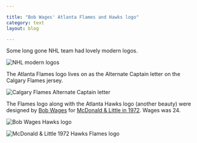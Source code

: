 ```yaml
---

title: "Bob Wages' Atlanta Flames and Hawks logo"
category: text
layout: blog

---
```


Some long gone NHL team had lovely modern logos.

![NHL modern logos](http://i.imgur.com/rvpyugm.png)

The Atlanta Flames logo lives on as the Alternate Captain letter on the Calgary Flames jersey.

![Calgary Flames Alternate Captain letter](http://i.imgur.com/q3e4iEe.jpg)

The Flames logo along with the Atlanta Hawks logo (another beauty) were designed by [Bob Wages](http://www.wagesdesign.com/) for [McDonald & Little in 1972](http://www.artsatl.com/atlanta-hawks-logo/). Wages was 24.

![Bob Wages Hawks logo](http://i.imgur.com/QWEIAjA.jpg)

![McDonald & Little 1972 Hawks Flames logo](http://i.imgur.com/MQC5Gdv.jpg)
